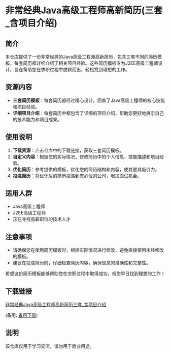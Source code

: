 # 非常经典Java高级工程师高新简历(三套_含项目介绍)

## 简介

本仓库提供了一份非常经典的Java高级工程师高新简历，包含三套不同的简历模板，每套简历都详细介绍了相关项目经验。这些简历模板专为J2EE高级工程师设计，旨在帮助您在求职过程中脱颖而出，轻松找到理想的工作。

## 资源内容

- **三套简历模板**：每套简历都经过精心设计，涵盖了Java高级工程师的核心技能和项目经验。
- **详细项目介绍**：每套简历中都包含了详细的项目介绍，帮助您更好地展示自己的技术能力和项目成果。

## 使用说明

1. **下载资源**：点击仓库中的下载链接，获取三套简历模板。
2. **自定义内容**：根据您的实际情况，修改简历中的个人信息、技能描述和项目经验。
3. **优化简历**：参考提供的模板，优化您的简历结构和内容，使其更具吸引力。
4. **投递简历**：将优化后的简历投递到您心仪的公司，增加面试机会。

## 适用人群

- Java高级工程师
- J2EE高级工程师
- 正在寻找高薪职位的技术人才

## 注意事项

- 请确保您在使用简历模板时，根据实际情况进行修改，避免直接使用未经修改的模板。
- 建议在投递简历前，仔细检查简历内容，确保信息的准确性和完整性。

希望这份简历模板能够帮助您在求职过程中取得成功，祝您早日找到理想的工作！

## 下载链接
[非常经典Java高级工程师高新简历三套_含项目介绍](https://pan.quark.cn/s/f99f33a73d58) 

(备用: [备用下载](https://pan.baidu.com/s/1iiBi-jbwt19oCQ7F4TD1hw?pwd=1234))

## 说明

该仓库仅用于学习交流，请勿用于商业用途。
